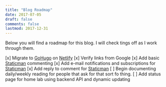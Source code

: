 ```yaml
---
title: "Blog Roadmap"
date: 2017-07-05
draft: false
comments: false
lastmod: 2017-12-31
---
```


Below you will find a roadmap for this blog.  I will check tings off as I work through them.

[x] Migrate to [GoHugo](http://gohugo.io/) on [Netlify](https://www.netlify.com/)
[x] Verify links from Google
[x] Add basic [Staticman](https://staticman.net/) commenting
[x] Add e-mail notifications and subscriptions for [Staticman](https://staticman.net/)
[x] Add reply to comment for [Staticman](https://staticman.net/)
[ ] Begin documenting daily/weekly reading for people that ask for that sort fo thing.
[ ] Add status page for home lab using backend API and dynamic updating